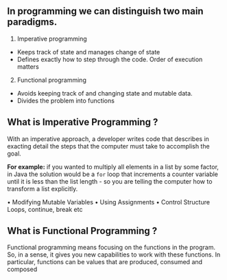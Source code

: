## In programming we can distinguish two main paradigms.

 1. Imperative programming
 - Keeps track of state and manages change of state
 - Defines exactly how to step through the code. Order of execution matters

 2. Functional programming
-   Avoids keeping track of and changing state and mutable data.
-   Divides the problem into functions


## What is Imperative Programming ?

With an imperative approach, a developer writes code that describes in exacting detail the steps that the computer must take to accomplish the goal.

**For example:** if you wanted to multiply all elements in a list by some factor, in Java the solution would be a `for` loop that increments a counter variable until it is less than the list length - so you are telling the computer how to transform a list explicitly.

•	Modifying Mutable Variables
•	Using Assignments 
•	Control Structure Loops, continue, break etc

## What is Functional Programming ?
Functional programming means focusing on the functions in the program. So, in a sense, it gives you new capabilities to work with these functions. In particular, functions can be values that are produced, consumed and composed
<!--stackedit_data:
eyJoaXN0b3J5IjpbODE3ODc5MTQxLDczODA5MDYzMCwtMTE1MD
QxMjExNiw5MDcxMjc2NzMsLTIwODg3NDY2MTIsMjAzOTYzNTYy
LC03MTA1Mjg3MCwtMTc0NjI1ODMxMywtMTAzNDM1NjUxNywxND
I4OTk3NzI4LC02NTQyMTE2MTAsNjQ1MTE5ODgzLC04NTk1NDQ0
MTksOTY1NjM3NDczLC0xMzgyMTE1MzQxLDMwODczMDUzOSwtMT
M0MjIzMjE4LDgxOTE1NTE4MCwtMTY4NTk0NDUxMiw4NDE3MTg2
MjJdfQ==
-->